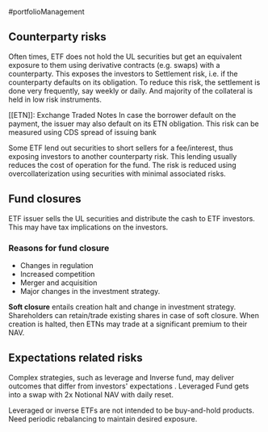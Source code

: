 #portfolioManagement 

## Counterparty risks 

Often times, ETF does not hold the UL securities but get an equivalent exposure to them using derivative contracts (e.g. swaps) with a counterparty. 
This exposes the investors to Settlement risk, i.e. if the counterparty defaults on its obligation. 
To reduce this risk, the settlement is done very frequently, say weekly or daily. 
And majority of the collateral is held in low risk instruments. 

[[ETN]]: Exchange Traded Notes
In case the borrower default on the payment, the issuer may also default on its ETN obligation. 
This risk can be measured using CDS spread of issuing bank

Some ETF lend out securities to short sellers for a fee/interest, thus exposing investors to another counterparty risk. 
This lending usually reduces the cost of operation for the fund. 
The risk is reduced using overcollaterization using securities with minimal associated risks. 

## Fund closures

ETF issuer sells the UL securities and distribute the cash to ETF investors. 
This may have tax implications on the investors. 

### Reasons for fund closure
- Changes in regulation 
- Increased competition 
- Merger and acquisition
- Major changes in the investment strategy. 

**Soft closure** entails creation halt and change in investment strategy. 
Shareholders can retain/trade existing shares in case of soft closure. 
When creation is halted, then ETNs may trade at a significant premium to their NAV. 

## Expectations related risks 
Complex strategies, such as  leverage and Inverse fund, may deliver outcomes that differ from investors' expectations .
Leveraged Fund gets into a swap with 2x Notional NAV with daily reset. 

Leveraged or inverse ETFs are not intended to be buy-and-hold products. Need periodic rebalancing to maintain desired exposure. 
